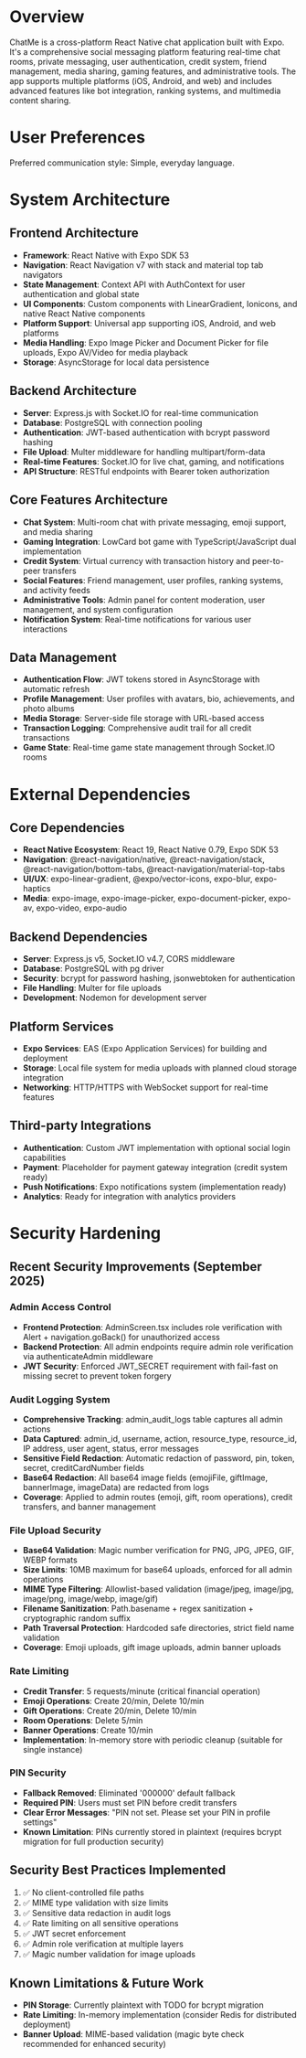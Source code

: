 # Overview

ChatMe is a cross-platform React Native chat application built with Expo. It's a comprehensive social messaging platform featuring real-time chat rooms, private messaging, user authentication, credit system, friend management, media sharing, gaming features, and administrative tools. The app supports multiple platforms (iOS, Android, and web) and includes advanced features like bot integration, ranking systems, and multimedia content sharing.

# User Preferences

Preferred communication style: Simple, everyday language.

# System Architecture

## Frontend Architecture
- **Framework**: React Native with Expo SDK 53
- **Navigation**: React Navigation v7 with stack and material top tab navigators
- **State Management**: Context API with AuthContext for user authentication and global state
- **UI Components**: Custom components with LinearGradient, Ionicons, and native React Native components
- **Platform Support**: Universal app supporting iOS, Android, and web platforms
- **Media Handling**: Expo Image Picker and Document Picker for file uploads, Expo AV/Video for media playback
- **Storage**: AsyncStorage for local data persistence

## Backend Architecture
- **Server**: Express.js with Socket.IO for real-time communication
- **Database**: PostgreSQL with connection pooling
- **Authentication**: JWT-based authentication with bcrypt password hashing
- **File Upload**: Multer middleware for handling multipart/form-data
- **Real-time Features**: Socket.IO for live chat, gaming, and notifications
- **API Structure**: RESTful endpoints with Bearer token authorization

## Core Features Architecture
- **Chat System**: Multi-room chat with private messaging, emoji support, and media sharing
- **Gaming Integration**: LowCard bot game with TypeScript/JavaScript dual implementation
- **Credit System**: Virtual currency with transaction history and peer-to-peer transfers
- **Social Features**: Friend management, user profiles, ranking systems, and activity feeds
- **Administrative Tools**: Admin panel for content moderation, user management, and system configuration
- **Notification System**: Real-time notifications for various user interactions

## Data Management
- **Authentication Flow**: JWT tokens stored in AsyncStorage with automatic refresh
- **Profile Management**: User profiles with avatars, bio, achievements, and photo albums
- **Media Storage**: Server-side file storage with URL-based access
- **Transaction Logging**: Comprehensive audit trail for all credit transactions
- **Game State**: Real-time game state management through Socket.IO rooms

# External Dependencies

## Core Dependencies
- **React Native Ecosystem**: React 19, React Native 0.79, Expo SDK 53
- **Navigation**: @react-navigation/native, @react-navigation/stack, @react-navigation/bottom-tabs, @react-navigation/material-top-tabs
- **UI/UX**: expo-linear-gradient, @expo/vector-icons, expo-blur, expo-haptics
- **Media**: expo-image, expo-image-picker, expo-document-picker, expo-av, expo-video, expo-audio

## Backend Dependencies
- **Server**: Express.js v5, Socket.IO v4.7, CORS middleware
- **Database**: PostgreSQL with pg driver
- **Security**: bcrypt for password hashing, jsonwebtoken for authentication
- **File Handling**: Multer for file uploads
- **Development**: Nodemon for development server

## Platform Services
- **Expo Services**: EAS (Expo Application Services) for building and deployment
- **Storage**: Local file system for media uploads with planned cloud storage integration
- **Networking**: HTTP/HTTPS with WebSocket support for real-time features

## Third-party Integrations
- **Authentication**: Custom JWT implementation with optional social login capabilities
- **Payment**: Placeholder for payment gateway integration (credit system ready)
- **Push Notifications**: Expo notifications system (implementation ready)
- **Analytics**: Ready for integration with analytics providers

# Security Hardening

## Recent Security Improvements (September 2025)

### Admin Access Control
- **Frontend Protection**: AdminScreen.tsx includes role verification with Alert + navigation.goBack() for unauthorized access
- **Backend Protection**: All admin endpoints require admin role verification via authenticateAdmin middleware
- **JWT Security**: Enforced JWT_SECRET requirement with fail-fast on missing secret to prevent token forgery

### Audit Logging System
- **Comprehensive Tracking**: admin_audit_logs table captures all admin actions
- **Data Captured**: admin_id, username, action, resource_type, resource_id, IP address, user agent, status, error messages
- **Sensitive Field Redaction**: Automatic redaction of password, pin, token, secret, creditCardNumber fields
- **Base64 Redaction**: All base64 image fields (emojiFile, giftImage, bannerImage, imageData) are redacted from logs
- **Coverage**: Applied to admin routes (emoji, gift, room operations), credit transfers, and banner management

### File Upload Security
- **Base64 Validation**: Magic number verification for PNG, JPG, JPEG, GIF, WEBP formats
- **Size Limits**: 10MB maximum for base64 uploads, enforced for all admin operations
- **MIME Type Filtering**: Allowlist-based validation (image/jpeg, image/jpg, image/png, image/webp, image/gif)
- **Filename Sanitization**: Path.basename + regex sanitization + cryptographic random suffix
- **Path Traversal Protection**: Hardcoded safe directories, strict field name validation
- **Coverage**: Emoji uploads, gift image uploads, admin banner uploads

### Rate Limiting
- **Credit Transfer**: 5 requests/minute (critical financial operation)
- **Emoji Operations**: Create 20/min, Delete 10/min
- **Gift Operations**: Create 20/min, Delete 10/min
- **Room Operations**: Delete 5/min
- **Banner Operations**: Create 10/min
- **Implementation**: In-memory store with periodic cleanup (suitable for single instance)

### PIN Security
- **Fallback Removed**: Eliminated '000000' default fallback
- **Required PIN**: Users must set PIN before credit transfers
- **Clear Error Messages**: "PIN not set. Please set your PIN in profile settings"
- **Known Limitation**: PINs currently stored in plaintext (requires bcrypt migration for full production security)

## Security Best Practices Implemented
1. ✅ No client-controlled file paths
2. ✅ MIME type validation with size limits
3. ✅ Sensitive data redaction in audit logs
4. ✅ Rate limiting on all sensitive operations
5. ✅ JWT secret enforcement
6. ✅ Admin role verification at multiple layers
7. ✅ Magic number validation for image uploads

## Known Limitations & Future Work
- **PIN Storage**: Currently plaintext with TODO for bcrypt migration
- **Rate Limiting**: In-memory implementation (consider Redis for distributed deployment)
- **Banner Upload**: MIME-based validation (magic byte check recommended for enhanced security)